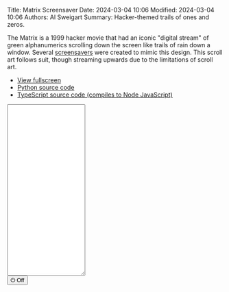 Title: Matrix Screensaver
Date: 2024-03-04 10:06
Modified: 2024-03-04 10:06
Authors: Al Sweigart
Summary: Hacker-themed trails of ones and zeros.

The Matrix is a 1999 hacker movie that had an iconic "digital stream" of green alphanumerics scrolling down the screen like trails of rain down a window. Several [screensavers](https://en.wikipedia.org/wiki/Screensaver) were created to mimic this design. This scroll art follows suit, though streaming upwards due to the limitations of scroll art.


* [View fullscreen](/static/matrixscreensaver-fullscreen.html)
* [Python source code](https://github.com/asweigart/scrollart/blob/main/python/matrixscreensaver.py)
* [TypeScript source code (compiles to Node JavaScript)](https://github.com/asweigart/scrollart/blob/main/typescript/matrixscreensaver.ts)

<div><textarea id="bextOutput" readonly style="height: 400px;"></textarea><br /><button type="button" onclick="running = !running;">&#x23FB; Off</button></div>
<script src="/static/bext.js"></script><link rel="stylesheet" href="/static/bext.css">
<script>

bextRowBuffer = 256;  // Change this to whatever size you want, or -1 for infinite buffer.

let running = true;
let width = 220;
const DELAY = 100;
const DENSITY = 0.02;
const MIN_STREAM_LENGTH = 6;
const MAX_STREAM_LENGTH = 14;
const STREAM_CHARS = ['0', '1'];

async function main() {
    let columns = Array.from({length: width}, () => 0);

    while (running) {
        let line = '';
        for (let i = 0; i < width; i++) {
            if (columns[i] === 0) {
                if (Math.random() < DENSITY) {
                    // Restart the stream in this column:
                    columns[i] = Math.floor(Math.random() * (MAX_STREAM_LENGTH - MIN_STREAM_LENGTH)) + MIN_STREAM_LENGTH;
                }
            }
            if (columns[i] > 0) {
                // Add a random stream character for this column:
                line += STREAM_CHARS[Math.floor(Math.random() * STREAM_CHARS.length)];
                columns[i] -= 1;
            } else {
                // Add empty space for this column:
                line += ' ';
            }
        }
        print(line);
        await sleep(DELAY);
    }
}

main();
</script>
